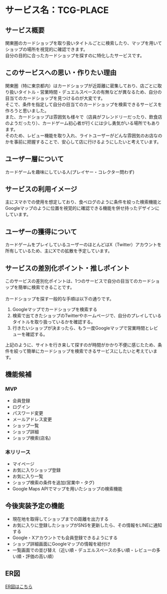 # サービス名：TCG-PLACE


## サービス概要
関東圏のカードショップを取り扱いタイトルごとに検索したり、マップを用いてショップの場所を視覚的に確認できます。<br>
自分の目的に合ったカードショップを探すのに特化したサービスです。

## このサービスへの思い・作りたい理由
関東圏（特に東京都内）はカードショップが近距離に密集しており、店ごとに取り扱いタイトル・営業時間・デュエルスペースの有無などが異なるため、自分の目当てのカードショップを見つけるのが大変です。<br>
そこで、条件を指定して自分の目当てのカードショップを検索できるサービスを作ろうと思いました。<br>
また、カードショップは雰囲気も様々で（店員がフレンドリーだったり、飲食店のようだったり）、カードゲーム初心者が行くには少し勇気がいる場所でもあります。<br>
そのため、レビュー機能を取り入れ、ライトユーザーがどんな雰囲気のお店なのかを事前に把握することで、安心して店に行けるようにしたいと考えています。<br>

## ユーザー層について
カードゲームを趣味にしている人(プレイヤー・コレクター問わず)

## サービスの利用イメージ
主にスマホでの使用を想定しており、食べログのように条件を絞った検索機能とGoogleマップのように位置を視覚的に確認できる機能を併せ持ったデザインにしています。

## ユーザーの獲得について
カードゲームをプレイしているユーザーのほとんどはX（Twitter）アカウントを所有しているため、主にXでの拡散を予定しています。

## サービスの差別化ポイント・推しポイント
このサービスの差別化ポイントは、1つのサービスで自分の目当てのカードショップを簡単に検索できることです。<br><br>
カードショップを探す一般的な手順は以下の通りです。
1. Googleマップでカードショップを検索する<br>
2. 検索で出てきたショップのTwitterやホームページで、自分のプレイしているタイトルを取り扱っているかを確認する。
3. 行きたいショップが決まったら、もう一度Googleマップで営業時間とレビューを確認する。

上記のように、サイトを行き来して探すのが時間がかかり不便に感じたため、条件を絞って簡単にカードショップを検索できるサービスにしたいと考えています。

## 機能候補
### MVP

* 会員登録
* ログイン
* パスワード変更
* メールアドレス変更
* ショップ一覧
* ショップ詳細
* ショップ検索(店名)


### 本リリース

* マイページ
* お気に入りショップ登録
* お気に入り一覧
* ショップ検索の条件を追加(営業中・タグ)
* Google Maps APIでマップを用いたショップの検索機能

## 今後実装予定の機能

* 現在地を取得してショップまでの距離を出力する
* お気に入りに登録したショップがSNSを更新したら、その情報をLINEに通知する
* Google・Xアカウントでも会員登録できるようにする
* ショップ詳細画面にGoogleマップの情報を紐付け
* 一覧画面での並び替え（近い順・デュエルスペースの多い順・レビューの多い順・評価の高い順）


## ER図
[ER図はこちら](https://drive.google.com/file/d/1bhDjsTX4ptZIJfXQkS2I5OuHI9hmno68/view?usp=drive_link)
